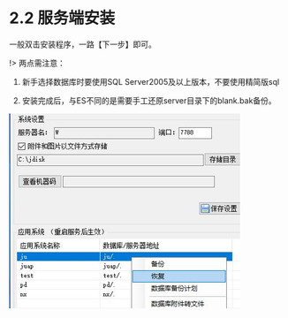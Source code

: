 # 2.2 服务端安装
一般双击安装程序，一路【下一步】即可。
 
!> 两点需注意：

1. 新手选择数据库时要使用SQL Server2005及以上版本，不要使用精简版sql

2. 安装完成后，与ES不同的是需要手工还原server目录下的blank.bak备份。

![](../img/2.1-1.jpg)